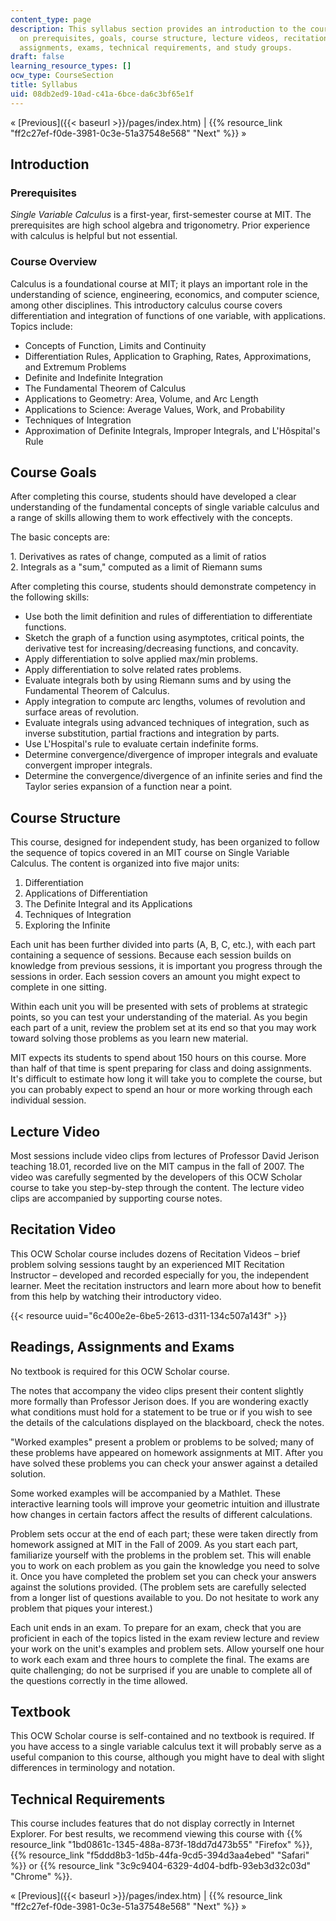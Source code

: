 ```yaml
---
content_type: page
description: This syllabus section provides an introduction to the course and information
  on prerequisites, goals, course structure, lecture videos, recitation videos, readings,
  assignments, exams, technical requirements, and study groups.
draft: false
learning_resource_types: []
ocw_type: CourseSection
title: Syllabus
uid: 08db2ed9-10ad-c41a-6bce-da6c3bf65e1f
---
```

« \[Previous\]({{< baseurl >}}/pages/index.htm) | {{% resource_link "ff2c27ef-f0de-3981-0c3e-51a37548e568" "Next" %}} »

## Introduction

### Prerequisites

*Single Variable Calculus* is a first-year, first-semester course at MIT. The prerequisites are high school algebra and trigonometry. Prior experience with calculus is helpful but not essential.

### Course Overview

Calculus is a foundational course at MIT; it plays an important role in the understanding of science, engineering, economics, and computer science, among other disciplines. This introductory calculus course covers differentiation and integration of functions of one variable, with applications. Topics include:

- Concepts of Function, Limits and Continuity
- Differentiation Rules, Application to Graphing, Rates, Approximations, and Extremum Problems
- Definite and Indefinite Integration
- The Fundamental Theorem of Calculus
- Applications to Geometry: Area, Volume, and Arc Length
- Applications to Science: Average Values, Work, and Probability
- Techniques of Integration
- Approximation of Definite Integrals, Improper Integrals, and L'Hôspital's Rule

## Course Goals

After completing this course, students should have developed a clear understanding of the fundamental concepts of single variable calculus and a range of skills allowing them to work effectively with the concepts.

The basic concepts are:

1\. Derivatives as rates of change, computed as a limit of ratios   
2\. Integrals as a "sum," computed as a limit of Riemann sums

After completing this course, students should demonstrate competency in the following skills:

- Use both the limit definition and rules of differentiation to differentiate functions.
- Sketch the graph of a function using asymptotes, critical points, the derivative test for increasing/decreasing functions, and concavity.
- Apply differentiation to solve applied max/min problems.
- Apply differentiation to solve related rates problems.
- Evaluate integrals both by using Riemann sums and by using the Fundamental Theorem of Calculus.
- Apply integration to compute arc lengths, volumes of revolution and surface areas of revolution.
- Evaluate integrals using advanced techniques of integration, such as inverse substitution, partial fractions and integration by parts.
- Use L'Hospital's rule to evaluate certain indefinite forms.
- Determine convergence/divergence of improper integrals and evaluate convergent improper integrals.
- Determine the convergence/divergence of an infinite series and find the Taylor series expansion of a function near a point.

## Course Structure

This course, designed for independent study, has been organized to follow the sequence of topics covered in an MIT course on Single Variable Calculus. The content is organized into five major units:

1. Differentiation
2. Applications of Differentiation
3. The Definite Integral and its Applications
4. Techniques of Integration
5. Exploring the Infinite

Each unit has been further divided into parts (A, B, C, etc.), with each part containing a sequence of sessions. Because each session builds on knowledge from previous sessions, it is important you progress through the sessions in order. Each session covers an amount you might expect to complete in one sitting.

Within each unit you will be presented with sets of problems at strategic points, so you can test your understanding of the material. As you begin each part of a unit, review the problem set at its end so that you may work toward solving those problems as you learn new material.

MIT expects its students to spend about 150 hours on this course. More than half of that time is spent preparing for class and doing assignments. It's difficult to estimate how long it will take you to complete the course, but you can probably expect to spend an hour or more working through each individual session.

## Lecture Video

Most sessions include video clips from lectures of Professor David Jerison teaching 18.01, recorded live on the MIT campus in the fall of 2007. The video was carefully segmented by the developers of this OCW Scholar course to take you step-by-step through the content. The lecture video clips are accompanied by supporting course notes.

## Recitation Video

This OCW Scholar course includes dozens of Recitation Videos – brief problem solving sessions taught by an experienced MIT Recitation Instructor – developed and recorded especially for you, the independent learner. Meet the recitation instructors and learn more about how to benefit from this help by watching their introductory video.

{{< resource uuid="6c400e2e-6be5-2613-d311-134c507a143f" >}}

## Readings, Assignments and Exams

No textbook is required for this OCW Scholar course.

The notes that accompany the video clips present their content slightly more formally than Professor Jerison does. If you are wondering exactly what conditions must hold for a statement to be true or if you wish to see the details of the calculations displayed on the blackboard, check the notes.

"Worked examples" present a problem or problems to be solved; many of these problems have appeared on homework assignments at MIT. After you have solved these problems you can check your answer against a detailed solution.

Some worked examples will be accompanied by a Mathlet. These interactive learning tools will improve your geometric intuition and illustrate how changes in certain factors affect the results of different calculations.

Problem sets occur at the end of each part; these were taken directly from homework assigned at MIT in the Fall of 2009. As you start each part, familiarize yourself with the problems in the problem set. This will enable you to work on each problem as you gain the knowledge you need to solve it. Once you have completed the problem set you can check your answers against the solutions provided. (The problem sets are carefully selected from a longer list of questions available to you. Do not hesitate to work any problem that piques your interest.)

Each unit ends in an exam. To prepare for an exam, check that you are proficient in each of the topics listed in the exam review lecture and review your work on the unit's examples and problem sets. Allow yourself one hour to work each exam and three hours to complete the final. The exams are quite challenging; do not be surprised if you are unable to complete all of the questions correctly in the time allowed.

## Textbook

This OCW Scholar course is self-contained and no textbook is required. If you have access to a single variable calculus text it will probably serve as a useful companion to this course, although you might have to deal with slight differences in terminology and notation.

## Technical Requirements

This course includes features that do not display correctly in Internet Explorer. For best results, we recommend viewing this course with {{% resource_link "1bd0861c-1345-488a-873f-18dd7d473b55" "Firefox" %}}, {{% resource_link "f5ddd8b3-1d5b-44fa-9cd5-394d3aa4ebed" "Safari" %}} or {{% resource_link "3c9c9404-6329-4d04-bdfb-93eb3d32c03d" "Chrome" %}}.

« \[Previous\]({{< baseurl >}}/pages/index.htm) | {{% resource_link "ff2c27ef-f0de-3981-0c3e-51a37548e568" "Next" %}} »